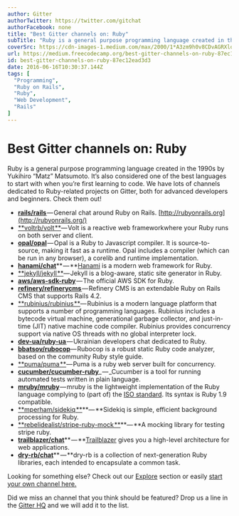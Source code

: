 ```yaml
---
author: Gitter
authorTwitter: https://twitter.com/gitchat
authorFacebook: none
title: "Best Gitter channels on: Ruby"
subTitle: "Ruby is a general purpose programming language created in the 1990s by Yukihiro “Matz” Matsumoto. It’s also considered one of the best la..."
coverSrc: https://cdn-images-1.medium.com/max/2000/1*A3zm9h0v8CDvAGRXlozJkQ.png
url: https://medium.freecodecamp.org/best-gitter-channels-on-ruby-87ec12ead3d3
id: best-gitter-channels-on-ruby-87ec12ead3d3
date: 2016-06-16T10:30:37.144Z
tags: [
  "Programming",
  "Ruby on Rails",
  "Ruby",
  "Web Development",
  "Rails"
]
---
```

# Best Gitter channels on: Ruby

Ruby is a general purpose programming language created in the 1990s by Yukihiro “Matz” Matsumoto. It’s also considered one of the best languages to start with when you’re first learning to code. We have lots of channels dedicated to Ruby-related projects on Gitter, both for advanced developers and beginners. Check them out!

*   [**rails/rails** ](https://gitter.im/rails/rails?utm_source=blog&utm_medium=content&utm_campaign=ruby)— General chat around Ruby on Rails. [http://rubyonrails.org](http://rubyonrails.org/)
*   [**voltrb/volt **](https://gitter.im/voltrb/volt?utm_medium=content&utm_campaign=ruby)— Volt is a reactive web frameworkwhere your Ruby runs on both server and client.
*   [**opal/opal**](https://gitter.im/opal/opal?utm_medium=content&utm_campaign=ruby) — Opal is a Ruby to Javascript compiler. It is source-to-source, making it fast as a runtime. Opal includes a compiler (which can be run in any browser), a corelib and runtime implementation.
*   [**hanami/chat**](https://gitter.im/hanami/chat)** — **[Hanami](http://hanamirb.org/) is a modern web framework for Ruby.
*   [**jekyll/jekyll **](https://gitter.im/jekyll/jekyll?utm_medium=content&utm_campaign=ruby)— Jekyll is a blog-aware, static site generator in Ruby.
*   [**aws/aws-sdk-ruby**](https://gitter.im/aws/aws-sdk-ruby?utm_medium=content&utm_campaign=ruby) — The official AWS SDK for Ruby.
*   [**refinery/refinerycms** ](https://gitter.im/refinery/refinerycms?utm_medium=content&utm_campaign=ruby)— Refinery CMS is an extendable Ruby on Rails CMS that supports Rails 4.2.
*   [**rubinius/rubinius **](https://gitter.im/rubinius/rubinius?utm_medium=content&utm_campaign=ruby)— Rubinius is a modern language platform that supports a number of programming languages. Rubinius includes a bytecode virtual machine, generational garbage collector, and just-in-time (JIT) native machine code compiler. Rubinius provides concurrency support via native OS threads with no global interpreter lock.
*   [**dev-ua/ruby-ua** ](https://gitter.im/dev-ua/ruby-ua?utm_medium=content&utm_campaign=ruby)— Ukrainian developers chat dedicated to Ruby.
*   [**bbatsov/rubocop**](https://gitter.im/bbatsov/rubocop?utm_medium=content&utm_campaign=ruby)— Rubocop is a robust static Ruby code analyzer, based on the community Ruby style guide.
*   [**puma/puma **](https://gitter.im/puma/puma?utm_medium=content&utm_campaign=ruby)_—_ Puma is a ruby web server built for concurrency.
*   [**cucumber/cucumber-ruby**](https://gitter.im/cucumber/cucumber-ruby?utm_medium=content&utm_campaign=ruby)_ — _Cucumber is a tool for running automated tests written in plain language.
*   [**mruby/mruby**](https://gitter.im/mruby/mruby?utm_medium=content&utm_campaign=ruby) — mruby is the lightweight implementation of the Ruby language complying to (part of) the [ISO standard](http://www.iso.org/iso/iso_catalogue/catalogue_tc/catalogue_detail.htm?csnumber=59579). Its syntax is Ruby 1.9 compatible.
*   [**mperham/sidekiq **](https://gitter.im/mperham/sidekiq?utm_medium=content&utm_campaign=ruby)**— **Sidekiq is simple, efficient background processing for Ruby.
*   [**rebelidealist/stripe-ruby-mock **](https://gitter.im/rebelidealist/stripe-ruby-mock?utm_medium=content&utm_campaign=ruby)**— **A mocking library for testing stripe ruby.
*   [**trailblazer/chat**](https://gitter.im/trailblazer/chat)** — **[Trailblazer](http://trailblazer.to/) gives you a high-level architecture for web applications.
*   [**dry-rb/chat**](https://gitter.im/dry-rb/chat)** — **dry-rb is a collection of next-generation Ruby libraries, each intended to encapsulate a common task.

Looking for something else? Check out our [Explore](https://gitter.im/explore/tags/javascript,php,ruby) section or easily [start your own channel here.](https://gitter.im/home#createroom)

Did we miss an channel that you think should be featured? Drop us a line in the [Gitter HQ](https://gitter.im/gitterHQ/gitter) and we will add it to the list.








